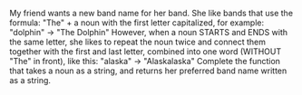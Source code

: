 My friend wants a new band name for her band. She like bands that use the formula: "The" + a noun with the first letter capitalized, for example:
"dolphin" -> "The Dolphin"
However, when a noun STARTS and ENDS with the same letter, she likes to repeat the noun twice and connect them together with the first and last letter, combined into one word (WITHOUT "The" in front), like this:
"alaska" -> "Alaskalaska"
Complete the function that takes a noun as a string, and returns her preferred band name written as a string.

